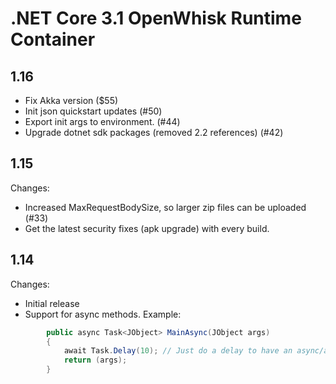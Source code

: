 <!--
#
# Licensed to the Apache Software Foundation (ASF) under one or more
# contributor license agreements.  See the NOTICE file distributed with
# this work for additional information regarding copyright ownership.
# The ASF licenses this file to You under the Apache License, Version 2.0
# (the "License"); you may not use this file except in compliance with
# the License.  You may obtain a copy of the License at
#
#     http://www.apache.org/licenses/LICENSE-2.0
#
# Unless required by applicable law or agreed to in writing, software
# distributed under the License is distributed on an "AS IS" BASIS,
# WITHOUT WARRANTIES OR CONDITIONS OF ANY KIND, either express or implied.
# See the License for the specific language governing permissions and
# limitations under the License.
#
-->

# .NET Core 3.1 OpenWhisk Runtime Container


## 1.16
- Fix Akka version ($55)
- Init json quickstart updates (#50)
- Export init args to environment. (#44)
- Upgrade dotnet sdk packages (removed 2.2 references) (#42)

## 1.15
Changes:
- Increased MaxRequestBodySize, so larger zip files can be uploaded (#33)
- Get the latest security fixes (apk upgrade) with every build.

## 1.14
Changes:
- Initial release
- Support for async methods. Example:

```csharp
        public async Task<JObject> MainAsync(JObject args)
        {
            await Task.Delay(10); // Just do a delay to have an async/await process occur.
            return (args);
        }
```
